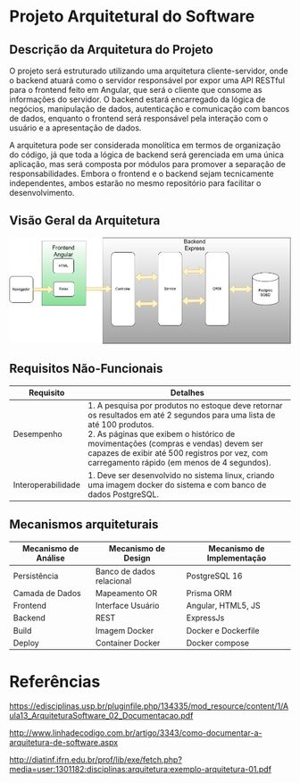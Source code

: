 # Projeto Arquitetural do Software

## Descrição da Arquitetura do Projeto

O projeto será estruturado utilizando uma arquitetura cliente-servidor, onde o backend atuará como o servidor responsável por expor uma API RESTful para o frontend feito em Angular, que será o cliente que consome as informações do servidor. O backend estará encarregado da lógica de negócios, manipulação de dados, autenticação e comunicação com bancos de dados, enquanto o frontend será responsável pela interação com o usuário e a apresentação de dados.

A arquitetura pode ser considerada monolítica em termos de organização do código, já que toda a lógica de backend será gerenciada em uma única aplicação, mas será composta por módulos para promover a separação de responsabilidades. Embora o frontend e o backend sejam tecnicamente independentes, ambos estarão no mesmo repositório para facilitar o desenvolvimento.

## Visão Geral da Arquitetura

![Arquitetura do Projeto](img-arquitetura.png)

## Requisitos Não-Funcionais

Requisito  | Detalhes
---------- | -------------------------------------------- 
Desempenho | 1. A pesquisa por produtos no estoque deve retornar os resultados em até 2 segundos para uma lista de até 100 produtos. <br />2. As páginas que exibem o histórico de movimentações (compras e vendas) devem ser capazes de exibir até 500 registros por vez, com carregamento rápido (em menos de 4 segundos). <br />
Interoperabilidade | 1. Deve ser desenvolvido no sistema linux, criando uma imagem docker do sistema e com banco de dados PostgreSQL.

## Mecanismos arquiteturais

| Mecanismo de Análise | Mecanismo de Design  | Mecanismo de Implementação |
| -------------------- | -------------------- | -------------------------- |
| Persistência         | Banco de dados relacional | PostgreSQL 16       |
| Camada de Dados      | Mapeamento OR             | Prisma ORM            |
| Frontend  | Interface Usuário | Angular, HTML5, JS |
| Backend              | REST                  | ExpressJs     |
| Build                | Imagem Docker            | Docker e Dockerfile    |
| Deploy               | Container Docker         | Docker compose         |


# Referências

https://edisciplinas.usp.br/pluginfile.php/134335/mod_resource/content/1/Aula13_ArquiteturaSoftware_02_Documentacao.pdf

http://www.linhadecodigo.com.br/artigo/3343/como-documentar-a-arquitetura-de-software.aspx

http://diatinf.ifrn.edu.br/prof/lib/exe/fetch.php?media=user:1301182:disciplinas:arquitetura:exemplo-arquitetura-01.pdf
